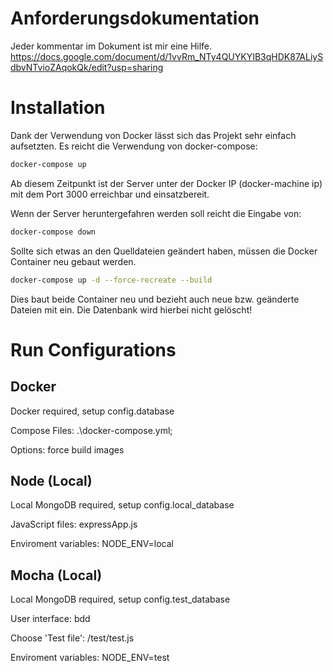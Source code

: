 # Anforderungsdokumentation #

Jeder kommentar im Dokument ist mir eine Hilfe.
https://docs.google.com/document/d/1vvRm_NTy4QUYKYIB3qHDK87ALiySdbvNTvioZAqokQk/edit?usp=sharing


# Installation #

Dank der Verwendung von Docker lässt sich das Projekt sehr einfach aufsetzten. Es reicht die Verwendung von docker-compose:

```bash
docker-compose up
```

Ab diesem Zeitpunkt ist der Server unter der Docker IP (docker-machine ip) mit dem Port 3000 erreichbar und einsatzbereit.

Wenn der Server heruntergefahren werden soll reicht die Eingabe von:

```bash
docker-compose down
```

Sollte sich etwas an den Quelldateien geändert haben, müssen die Docker Container neu gebaut werden. 

```bash
docker-compose up -d --force-recreate --build
```

Dies baut beide Container neu und bezieht auch neue bzw. geänderte Dateien mit ein.
Die Datenbank wird hierbei nicht gelöscht!

# Run Configurations #

## Docker ##
Docker required, setup config.database

Compose Files: .\docker-compose.yml; 

Options: force build images

## Node (Local) ##
Local MongoDB required, setup config.local_database

JavaScript files: expressApp.js

Enviroment variables: NODE_ENV=local


## Mocha (Local) ##
Local MongoDB required, setup config.test_database

User interface: bdd

Choose 'Test file': /test/test.js

Enviroment variables: NODE_ENV=test
